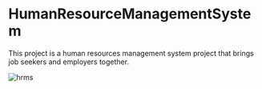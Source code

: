 # HumanResourceManagementSystem

This project is a human resources management system project that brings job seekers and employers together.

![hrms](https://user-images.githubusercontent.com/79155927/120939907-006f2980-c723-11eb-8dc0-dd5ba705ef35.jpg)

